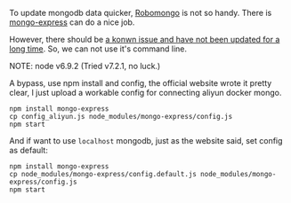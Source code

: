 To update mongodb data quicker, [Robomongo](https://robomongo.org/) is not so handy. There is [mongo-express](https://github.com/mongo-express/mongo-express) can do a nice job.

However, there should be [a konwn issue and have not been updated for a long time](https://github.com/mongo-express/mongo-express/issues/231). So, we can not use it's command line.

NOTE: node v6.9.2 (Tried v7.2.1, no luck.)


A bypass, use npm install and config, the official website wrote it pretty clear, I just upload a workable config for connecting aliyun docker mongo.

``` vi
npm install mongo-express
cp config_aliyun.js node_modules/mongo-express/config.js
npm start
```

And if want to use `localhost` mongodb, just as the website said, set config as default:

``` vi
npm install mongo-express
cp node_modules/mongo-express/config.default.js node_modules/mongo-express/config.js
npm start
```

